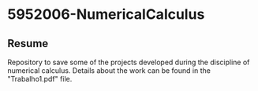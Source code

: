 # 5952006-NumericalCalculus
## Resume
Repository to save some of the projects developed during the discipline of numerical calculus. Details about the work can be found in the "Trabalho1.pdf" file.